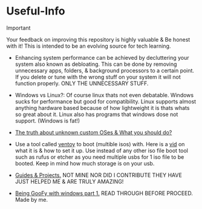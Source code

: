 # Useful-Info

> [!IMPORTANT]
Your feedback on improving this repository is highly valuable & Be honest with it! This is intended to be an evolving source for tech learning.

- Enhancing system performance can be achieved by decluttering your system also known as debloating. This can be done by removing unnecessary apps, folders, & background processors to a certain point. If you delete or tune with the wrong stuff on your system it will not function properly. ONLY THE UNNECESSARY STUFF.

- Windows vs Linux?: Of course linux thats not even debatable. Windows sucks for performance but good for compatibility. Linux supports almost anything hardware based because of how lightweight it is thats whats so great about it. Linux also has programs that windows dose not support. (Windows is fat!)

- [The truth about unknown custom OSes & What you should do?](avoid-customos-link.md)

- Use a tool called [ventoy](https://www.ventoy.net) to boot (multible isos) with. Here is a [vid](https://youtu.be/EgcC_40wyKs?si=RFZxsYGy8mXAjlnI) on what it is & how to set it up. Use instead of any other iso file boot tool such as rufus or etcher as you need multiple usbs for 1 iso file to be booted. Keep in mind how much storage is on your usb.

- [Guides & Projects.](Guides&projects.md) NOT MINE NOR DID I CONTRIBUTE THEY HAVE JUST HELPED ME & ARE TRULY AMAZING!

- [Being GooFy with windows part 1.](https://github.com/Atopsxv/Learn-Tech/releases/GooFy-aH-Script) READ THROUGH BEFORE PROCEED. Made by me.











































